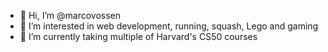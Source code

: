 - 👋 Hi, I’m @marcovossen
- 👀 I’m interested in web development, running, squash, Lego and gaming
- 🌱 I’m currently taking multiple of Harvard's CS50 courses
<!---
- 💞️ I’m looking to collaborate on ...
- 📫 How to reach me ...
--->

<!---
marcovossen/marcovossen is a ✨ special ✨ repository because its `README.md` (this file) appears on your GitHub profile.
You can click the Preview link to take a look at your changes.
--->
